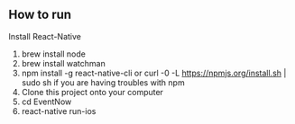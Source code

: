 ## How to run

Install React-Native  
1) brew install node  
2) brew install watchman  
3) npm install -g react-native-cli or curl -0 -L https://npmjs.org/install.sh | sudo sh if you are having troubles with npm  
4) Clone this project onto your computer  
5) cd EventNow  
6) react-native run-ios  